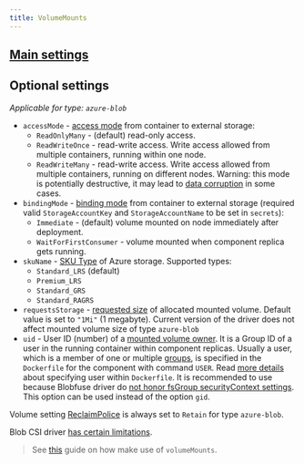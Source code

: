 ```yaml
---
title: VolumeMounts
---
```


## [Main settings](../../../references/reference-radix-config/#volumemounts)

## Optional settings

_Applicable for type: `azure-blob`_

- `accessMode` - [access mode](https://kubernetes.io/docs/concepts/storage/persistent-volumes/#access-modes) from container to external storage:
  - `ReadOnlyMany` - (default) read-only access.
  - `ReadWriteOnce` - read-write access. Write access allowed from multiple containers, running within one node.
  - `ReadWriteMany` - read-write access. Write access allowed from multiple containers, running on different nodes. Warning: this mode is potentially destructive, it may lead to [data corruption](https://github.com/kubernetes-sigs/blob-csi-driver/blob/master/docs/limitations.md) in some cases.
- `bindingMode` - [binding mode](https://kubernetes.io/docs/concepts/storage/storage-classes/#volume-binding-mode) from container to external storage (required valid `StorageAccountKey` and `StorageAccountName` to be set in `secrets`):
  - `Immediate` - (default) volume mounted on node immediately after deployment.
  - `WaitForFirstConsumer` - volume mounted when component replica gets running.
- `skuName` - [SKU Type](https://docs.microsoft.com/en-us/rest/api/storagerp/srp_sku_types) of Azure storage. Supported types:
  - `Standard_LRS` (default)
  - `Premium_LRS`
  - `Standard_GRS`
  - `Standard_RAGRS`
- `requestsStorage` - [requested size](https://kubernetes.io/docs/tasks/configure-pod-container/configure-persistent-volume-storage/#create-a-persistentvolumeclaim) of allocated mounted volume. Default value is set to `"1Mi"` (1 megabyte). Current version of the driver does not affect mounted volume size of type `azure-blob`
- `uid` - User ID (number) of a [mounted volume owner](https://kubernetes.io/docs/reference/generated/kubernetes-api/v1.21/#podsecuritycontext-v1-core). It is a Group ID of a user in the running container within component replicas. Usually a user, which is a member of one or multiple [groups](https://en.wikipedia.org/wiki/Group_identifier), is specified in the `Dockerfile` for the component with command `USER`. Read [more details](https://radix.equinor.com/docs/topic-docker/#running-as-non-root) about specifying user within `Dockerfile`. It is recommended to use because Blobfuse driver do [not honor fsGroup securityContext settings](https://github.com/kubernetes-sigs/blob-csi-driver/blob/master/docs/driver-parameters.md). This option can be used instead of the option `gid`.

Volume setting [ReclaimPolice](https://kubernetes.io/docs/concepts/storage/persistent-volumes/#reclaiming) is always set to `Retain` for type `azure-blob`.

Blob CSI driver [has certain limitations](https://github.com/kubernetes-sigs/blob-csi-driver/blob/master/docs/limitations.md).

> See [this](../index.md) guide on how make use of `volumeMounts`.
